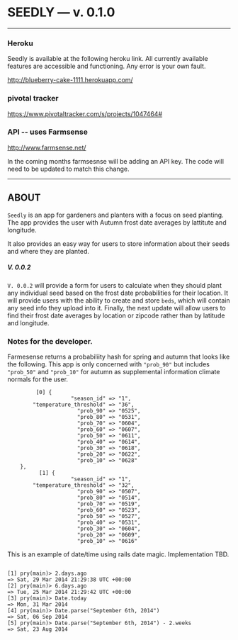 
# SEEDLY — v. 0.1.0

---

### Heroku


Seedly is available at the following heroku link. All currently available features are accessible and functioning. Any error is your own fault.

  http://blueberry-cake-1111.herokuapp.com/

### pivotal tracker


  https://www.pivotaltracker.com/s/projects/1047464#


### API -- uses Farmsense

  http://www.farmsense.net/

In the coming months farmsesnse will be adding an API key. The code will need to be updated to match this change.

---

## ABOUT

`Seedly` is an app for gardeners and planters with a focus on seed planting. The app provides the user with Autumn frost date averages by lattitute and longitude.

It also provides an easy way for users to store information about their seeds and where they are planted.

##### V. 0.0.2

`V. 0.0.2` will provide a form for users to calculate when they should plant any individual seed based on the frost date probabilities for their location. It will provide users with the ability to create and store `beds`, which will contain any seed info they upload into it. Finally, the next update will allow users to find their frost date averages by location or zipcode rather than by latitude and longitude.


### Notes for the developer.

Farmesense returns a probabiliity hash for spring and autumn that looks like the following. This app is only concerned with `"prob_90"` but includes `"prob_50"` and `"prob_10"` for autumn as supplemental information climate normals for the user.

```
         [0] {
                    "season_id" => "1",
        "temperature_threshold" => "36",
                      "prob_90" => "0525",
                      "prob_80" => "0531",
                      "prob_70" => "0604",
                      "prob_60" => "0607",
                      "prob_50" => "0611",
                      "prob_40" => "0614",
                      "prob_30" => "0618",
                      "prob_20" => "0622",
                      "prob_10" => "0628"
    },
          [1] {
                    "season_id" => "1",
        "temperature_threshold" => "32",
                      "prob_90" => "0507",
                      "prob_80" => "0514",
                      "prob_70" => "0519",
                      "prob_60" => "0523",
                      "prob_50" => "0527",
                      "prob_40" => "0531",
                      "prob_30" => "0604",
                      "prob_20" => "0609",
                      "prob_10" => "0616"
```

This is an example of date/time using rails date magic. Implementation TBD.

```

[1] pry(main)> 2.days.ago
=> Sat, 29 Mar 2014 21:29:38 UTC +00:00
[2] pry(main)> 6.days.ago
=> Tue, 25 Mar 2014 21:29:42 UTC +00:00
[3] pry(main)> Date.today
=> Mon, 31 Mar 2014
[4] pry(main)> Date.parse("September 6th, 2014")
=> Sat, 06 Sep 2014
[5] pry(main)> Date.parse("September 6th, 2014") - 2.weeks
=> Sat, 23 Aug 2014

```
